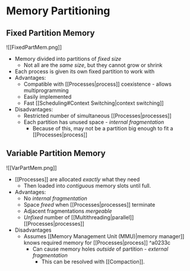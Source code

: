 # Memory Partitioning

## Fixed Partition Memory

![[FixedPartMem.png]]

- Memory divided into partitions of *fixed size*
	- Not all are the *same size*, but they cannot grow or shrink
- Each process is given its own fixed partition to work with
- Advantages:
	- Compatible with [[Processes|process]] coexistence - allows multiprogramming
	- Easily implemented
	- Fast [[Scheduling#Context Switching|context switching]]
- Disadvantages:
	- Restricted number of simultaneous [[Processes|processes]]
	- Each partition has unused space - *internal fragmentation*
		- Because of this, may not be a partition big enough to fit a [[Processes|process]]

## Variable Partition Memory

![[VarPartMem.png]]

- [[Processes]] are allocated *exactly* what they need
	- Then loaded into *contiguous* memory slots until full.
- Advantages:
	- No *internal fragmentation*
	- Space *freed* when [[Processes|processes]] terminate
	- Adjacent fragmentations *mergeable*
	- *Unfixed* number of [[Multithreading|parallel]] [[Processes|processes]]
- Disadvantages
	- Assumes [[Memory Management Unit (MMU)|memory manager]] knows required memory for [[Processes|process]] ^a0233c
		- Can cause memory holes *outside* of partition - *external fragmentation* 
			- This can be resolved with [[Compaction]].